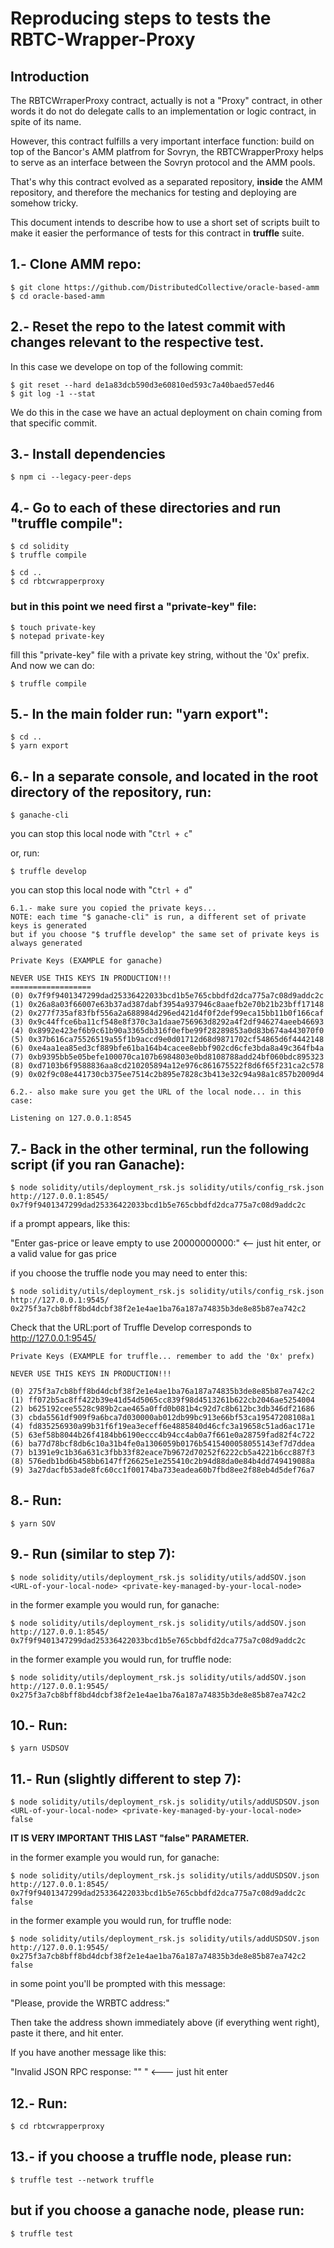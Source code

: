 # Reproducing steps to tests the RBTC-Wrapper-Proxy

## Introduction

The RBTCWrraperProxy contract, actually is not a "Proxy" contract, in other words it do not do delegate calls to an implementation or logic contract, in spite of its name.  

However, this contract fulfills a very important interface function: build on top of the Bancor's AMM platfrom for Sovryn, the RBTCWrapperProxy helps to serve as an interface between the Sovryn protocol and the AMM pools.

That's why this contract evolved as a separated repository, **inside** the AMM repository, and therefore the mechanics for testing and deploying are somehow tricky.

This document intends to describe how to use a short set of scripts built to make it easier the performance of tests for this contract in **truffle** suite.

## 1.- Clone AMM repo:  

`$ git clone https://github.com/DistributedCollective/oracle-based-amm`  
`$ cd oracle-based-amm`


## 2.- Reset the repo to the latest commit with changes relevant to the respective test.  

In this case we develope on top of the following commit:  

`$ git reset --hard de1a83dcb590d3e60810ed593c7a40baed57ed46`  
`$ git log -1 --stat`  

We do this in the case we have an actual deployment on chain coming from that specific commit.

## 3.- Install dependencies  

`$ npm ci --legacy-peer-deps`

## 4.- Go to each of these directories and run "truffle compile":  

`$ cd solidity`  
`$ truffle compile`  

`$ cd ..`  
`$ cd rbtcwrapperproxy`  

### but in this point we need first a "private-key" file:  

`$ touch private-key`  
`$ notepad private-key`  		

fill this "private-key" file with a private key string, without the '0x' prefix. And now we can do:  

`$ truffle compile`

## 5.- In the main folder run: "yarn export":  

`$ cd ..`  
`$ yarn export`  

## 6.- In a separate console, and located in the root directory of the repository, run:  

`$ ganache-cli`		

you can stop this local node with "`Ctrl + c`"

or, run:

`$ truffle develop`  

you can stop this local node with "`Ctrl + d`"

	6.1.- make sure you copied the private keys...
	NOTE: each time "$ ganache-cli" is run, a different set of private keys is generated
	but if you choose "$ truffle develop" the same set of private keys is always generated

	Private Keys (EXAMPLE for ganache)

    NEVER USE THIS KEYS IN PRODUCTION!!!    
	==================
	(0) 0x7f9f9401347299dad25336422033bcd1b5e765cbbdfd2dca775a7c08d9addc2c
	(1) 0x26a8a03f66007e63b37ad387dabf3954a937946c8aaefb2e70b21b23bff17148
	(2) 0x277f735af83fbf556a2a688984d296ed421d4f0f2def99eca15bb11b0f166caf
	(3) 0x9c44ffce6ba11cf548e8f370c3a1daae756963d8292a4f2df946274aeeb46693
	(4) 0x8992e423ef6b9c61b90a3365db316f0efbe99f28289853a0d83b674a443070f0
	(5) 0x37b616ca75526519a55f1b9accd9e0d01712d68d9871702cf54865d6f4442148
	(6) 0xe4aa1ea85ed3cf889bfe61ba164b4cacee8ebbf902cd6cfe3bda8a49c364fb4a
	(7) 0xb9395bb5e05befe100070ca107b6984803e0bd8108788add24bf060bdc895323
	(8) 0xd7103b6f9588836aa8cd210205894a12e976c861675522f8d6f65f231ca2c578
	(9) 0x02f9c08e441730cb375ee7514c2b895e7828c3b413e32c94a98a1c857b2009d4

	6.2.- also make sure you get the URL of the local node... in this case:
	
	Listening on 127.0.0.1:8545

## 7.- Back in the other terminal, run the following script (if you ran Ganache):  

`$ node solidity/utils/deployment_rsk.js solidity/utils/config_rsk.json http://127.0.0.1:8545/ 0x7f9f9401347299dad25336422033bcd1b5e765cbbdfd2dca775a7c08d9addc2c`

if a prompt appears, like this:  

"Enter gas-price or leave empty to use 20000000000:"  <-- just hit enter, or a valid value for gas price

if you choose the truffle node you may need to enter this:  

`$ node solidity/utils/deployment_rsk.js solidity/utils/config_rsk.json http://127.0.0.1:9545/ 0x275f3a7cb8bff8bd4dcbf38f2e1e4ae1ba76a187a74835b3de8e85b87ea742c2`

Check that the URL:port of Truffle Develop corresponds to http://127.0.0.1:9545/

	Private Keys (EXAMPLE for truffle... remember to add the '0x' prefx)

    NEVER USE THIS KEYS IN PRODUCTION!!!

	(0) 275f3a7cb8bff8bd4dcbf38f2e1e4ae1ba76a187a74835b3de8e85b87ea742c2
	(1) ff072b5ac8ff422b39e41d54d5065cc839f98d4513261b622cb2046ae5254004
	(2) b625192cee5528c989b2cae465a0ffd0b081b4c92d7c8b612bc3db346df21686
	(3) cbda5561df909f9a6bca7d030000ab012db99bc913e66bf53ca19547208108a1
	(4) fd835256930a99b31f6f19ea3eceff6e4885840d46cfc3a19658c51ad6ac171e
	(5) 63ef58b8044b26f4184bb6190eccc4b94cc4ab0a7f661e0a28759fad82f4c722
	(6) ba77d78bcf8db6c10a31b4fe0a1306059b0176b5415400058055143ef7d7ddea
	(7) b1391e9c1b36a631c3fbb33f82eace7b9672d70252f6222cb5a4221b6cc887f3
	(8) 576edb1bd6b458bb6147ff26625e1e255410c2b94d88da0e84b4dd749419088a
	(9) 3a27dacfb53ade8fc60cc1f00174ba733eadea60b7fbd8ee2f88eb4d5def76a7

## 8.- Run: 	

`$ yarn SOV`

## 9.- Run (similar to step 7):  

`$ node solidity/utils/deployment_rsk.js solidity/utils/addSOV.json <URL-of-your-local-node> <private-key-managed-by-your-local-node>`

in the former example you would run, for ganache:  

`$ node solidity/utils/deployment_rsk.js solidity/utils/addSOV.json http://127.0.0.1:8545/ 0x7f9f9401347299dad25336422033bcd1b5e765cbbdfd2dca775a7c08d9addc2c`

in the former example you would run, for truffle node:  

`$ node solidity/utils/deployment_rsk.js solidity/utils/addSOV.json http://127.0.0.1:9545/ 0x275f3a7cb8bff8bd4dcbf38f2e1e4ae1ba76a187a74835b3de8e85b87ea742c2`

## 10.- Run:  

`$ yarn USDSOV`

## 11.- Run (slightly different to step 7):  

`$ node solidity/utils/deployment_rsk.js solidity/utils/addUSDSOV.json <URL-of-your-local-node> <private-key-managed-by-your-local-node> false`

**IT IS VERY IMPORTANT THIS LAST "false" PARAMETER.**

in the former example you would run, for ganache:  

`$ node solidity/utils/deployment_rsk.js solidity/utils/addUSDSOV.json http://127.0.0.1:8545/ 0x7f9f9401347299dad25336422033bcd1b5e765cbbdfd2dca775a7c08d9addc2c false`

in the former example you would run, for truffle node:  

`$ node solidity/utils/deployment_rsk.js solidity/utils/addUSDSOV.json http://127.0.0.1:9545/ 0x275f3a7cb8bff8bd4dcbf38f2e1e4ae1ba76a187a74835b3de8e85b87ea742c2 false`

in some point you'll be prompted with this message:

"Please, provide the WRBTC address:"

Then take the address shown immediately above (if everything went right), paste it there, and hit enter.

If you have another message like this:

"Invalid JSON RPC response: "" " <--- just hit enter

## 12.- Run:  

`$ cd rbtcwrapperproxy`

## 13.- 	if you choose a truffle node, please run:  

`$ truffle test --network truffle`

## but if you choose a ganache node, please run:  

`$ truffle test`